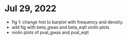 # Jul 29, 2022

- fig 1: change hist to barplot with frequency and density.
- add fig with beta_gwas and beta_eqtl violin plots
- violin plots of pval_gwas and pval_eqtl


